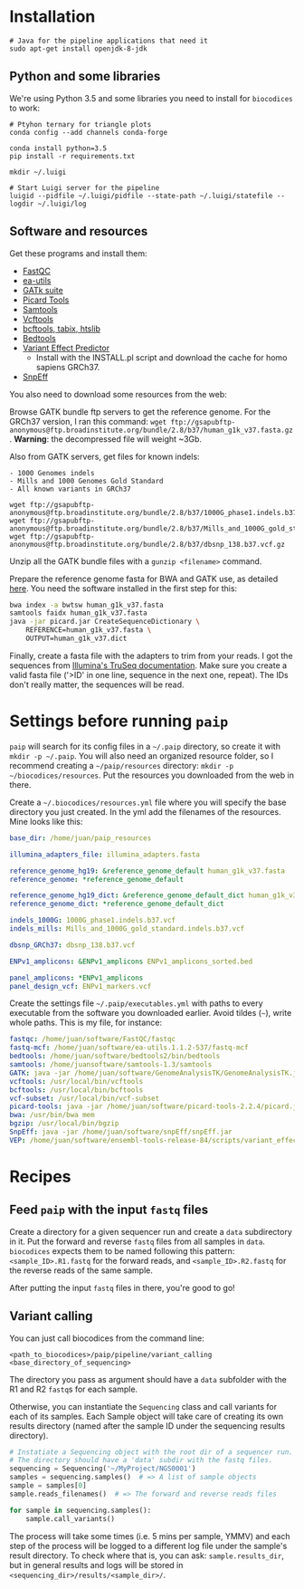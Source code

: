 # Installation

```
# Java for the pipeline applications that need it
sudo apt-get install openjdk-8-jdk
```

## Python and some libraries
We're using Python 3.5 and some libraries you need to install for `biocodices` to work:
```
# Ptyhon ternary for triangle plots
conda config --add channels conda-forge

conda install python=3.5
pip install -r requirements.txt

mkdir ~/.luigi

# Start Luigi server for the pipeline
luigid --pidfile ~/.luigi/pidfile --state-path ~/.luigi/statefile --logdir ~/.luigi/log
```

## Software and resources

Get these programs and install them:

* [FastQC](http://www.bioinformatics.babraham.ac.uk/projects/download.html)
* [ea-utils](https://code.google.com/archive/p/ea-utils/downloads)
* [GATk suite](https://www.broadinstitute.org/gatk/download/)
* [Picard Tools](https://github.com/broadinstitute/picard/releases/tag/2.3.0)
* [Samtools](https://sourceforge.net/projects/samtools/files/)
* [Vcftools](http://vcftools.sourceforge.net/downloads.html)
* [bcftools, tabix, htslib](http://www.htslib.org/download/)
* [Bedtools](https://github.com/arq5x/bedtools2/releases)
* [Variant Effect Predictor](http://www.ensembl.org/info/docs/tools/vep/script/vep_download.html)
    - Install with the INSTALL.pl script and download the cache for homo
      sapiens GRCh37.
* [SnpEff](http://snpeff.sourceforge.net/)

You also need to download some resources from the web:

Browse GATK bundle ftp servers to get the reference genome. For the GRCh37 version, I ran this command: `wget ftp://gsapubftp-anonymous@ftp.broadinstitute.org/bundle/2.8/b37/human_g1k_v37.fasta.gz`. **Warning**: the decompressed file will weight ~3Gb.

Also from GATK servers, get files for known indels:

    - 1000 Genomes indels
    - Mills and 1000 Genomes Gold Standard
    - All known variants in GRCh37

```
wget ftp://gsapubftp-anonymous@ftp.broadinstitute.org/bundle/2.8/b37/1000G_phase1.indels.b37.vcf.gz
wget ftp://gsapubftp-anonymous@ftp.broadinstitute.org/bundle/2.8/b37/Mills_and_1000G_gold_standard.indels.b37.vcf.gz
wget ftp://gsapubftp-anonymous@ftp.broadinstitute.org/bundle/2.8/b37/dbsnp_138.b37.vcf.gz
```

Unzip all the GATK bundle files with a `gunzip <filename>` command.

Prepare the reference genome fasta for BWA and GATK use, as detailed [here](http://gatkforums.broadinstitute.org/gatk/discussion/1601/how-can-i-prepare-a-fasta-file-to-use-as-reference). You need the software installed in the first step for this:
```bash
bwa index -a bwtsw human_g1k_v37.fasta
samtools faidx human_g1k_v37.fasta
java -jar picard.jar CreateSequenceDictionary \
    REFERENCE=human_g1k_v37.fasta \
    OUTPUT=human_g1k_v37.dict
```

Finally, create a fasta file with the adapters to trim from your reads. I got the sequences from [Illumina's TruSeq documentation](http://support.illumina.com/content/dam/illumina-support/documents/documentation/chemistry_documentation/experiment-design/illumina-adapter-sequences_1000000002694-01.pdf). Make sure you create a valid fasta file ('>ID' in one line, sequence in the next one, repeat). The IDs don't really matter, the sequences will be read.

# Settings before running `paip`

`paip` will search for its config files in a `~/.paip` directory,
so create it with `mkdir -p ~/.paip`. You will also need an organized
resource folder, so I recommend creating a `~/paip/resources` directory:
`mkdir -p ~/biocodices/resources`. Put the resources you downloaded from the
web in there.

Create a `~/.biocodices/resources.yml` file where you will specify the base
directory you just created. In the yml add the filenames of the resources.
Mine looks like this:

```yaml
base_dir: /home/juan/paip_resources

illumina_adapters_file: illumina_adapters.fasta

reference_genome_hg19: &reference_genome_default human_g1k_v37.fasta
reference_genome: *reference_genome_default

reference_genome_hg19_dict: &reference_genome_default_dict human_g1k_v37.dict
reference_genome_dict: *reference_genome_default_dict

indels_1000G: 1000G_phase1.indels.b37.vcf
indels_mills: Mills_and_1000G_gold_standard.indels.b37.vcf

dbsnp_GRCh37: dbsnp_138.b37.vcf

ENPv1_amplicons: &ENPv1_amplicons ENPv1_amplicons_sorted.bed

panel_amplicons: *ENPv1_amplicons
panel_design_vcf: ENPv1_markers.vcf
```

Create the settings file `~/.paip/executables.yml` with paths to every executable from the software you downloaded earlier. Avoid tildes (`~`), write whole paths. This is my file, for instance:

```yaml
fastqc: /home/juan/software/FastQC/fastqc
fastq-mcf: /home/juan/software/ea-utils.1.1.2-537/fastq-mcf
bedtools: /home/juan/software/bedtools2/bin/bedtools
samtools: /home/juansoftware/samtools-1.3/samtools
GATK: java -jar /home/juan/software/GenomeAnalysisTK/GenomeAnalysisTK.jar
vcftools: /usr/local/bin/vcftools
bcftools: /usr/local/bin/bcftools
vcf-subset: /usr/local/bin/vcf-subset
picard-tools: java -jar /home/juan/software/picard-tools-2.2.4/picard.jar
bwa: /usr/bin/bwa mem
bgzip: /usr/local/bin/bgzip
SnpEff: java -jar /home/juan/software/snpEff/snpEff.jar
VEP: /home/juan/software/ensembl-tools-release-84/scripts/variant_effect_predictor/variant_effect_predictor.pl
```

# Recipes

## Feed `paip` with the input `fastq` files

Create a directory for a given sequencer run and create a `data` subdirectory
in it. Put the forward and reverse `fastq` files from all samples in `data`.
`biocodices` expects them to be named following this pattern:
`<sample_ID>.R1.fastq` for the forward reads, and `<sample_ID>.R2.fastq` for
the reverse reads of the same sample.

After putting the input `fastq` files in there, you're good to go!

## Variant calling

You can just call biocodices from the command line:

`<path_to_biocodices>/paip/pipeline/variant_calling <base_directory_of_sequencing>`

The directory you pass as argument should have a `data` subfolder with the R1 and R2 `fastq`s for each sample.

Otherwise, you can instantiate the `Sequencing` class and call variants for each of its samples. Each Sample object will take care of creating its own results directory
(named after the sample ID under the sequencing results directory). 

```python
# Instatiate a Sequencing object with the root dir of a sequencer run.
# The directory should have a 'data' subdir with the fastq files.
sequencing = Sequencing('~/MyProject/NGS0001')
samples = sequencing.samples()  # => A list of sample objects
sample = samples[0]
sample.reads_filenames()  # => The forward and reverse reads files

for sample in sequencing.samples():
    sample.call_variants()
```

The process will take some times (i.e. 5 mins per sample, YMMV) and each step
of the process will be logged to a different log file under the sample's result
directory. To check where that is, you can ask: `sample.results_dir`, but in
general results and logs will be stored in `<sequencing_dir>/results/<sample_dir>/`.
